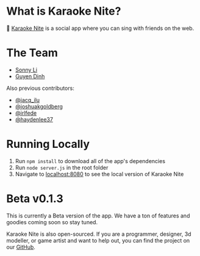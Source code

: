 # What is Karaoke Nite?

🔮 [Karaoke Nite](https://karaokenite.co) is a social app where you can sing with friends on the web. 

# The Team

- [Sonny Li](https://twitter.com/sonnynomnom)
- [Guyen Dinh](https://www.linkedin.com/in/guyendinh)

Also previous contributors:

- [@jacq_ilu](https://twitter.com/jackieis_online)
- [@joshuakgoldberg](https://twitter.com/JoshuaKGoldberg)
- [@irlfede](https://twitter.com/irlfede)
- [@haydenlee37](https://twitter.com/HaydenLee37)

# Running Locally

1. Run `npm install` to download all of the app's dependencies
2. Run `node server.js` in the root folder
3. Navigate to [localhost:8080](http://localhost:8080) to see the local version of Karaoke Nite

# Beta v0.1.3

This is currently a Beta version of the app. We have a ton of features and goodies coming soon so stay tuned.

Karaoke Nite is also open-sourced. If you are a programmer, designer, 3d modeller, or game artist and want to help out, you can find the project on our [GitHub](https://github.com/karaokenite).
